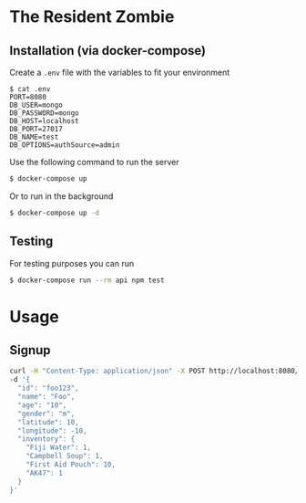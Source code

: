 # The Resident Zombie

## Installation (via docker-compose)

Create a `.env` file with the variables to fit your environment

```console
$ cat .env
PORT=8080
DB_USER=mongo
DB_PASSWORD=mongo
DB_HOST=localhost
DB_PORT=27017
DB_NAME=test
DB_OPTIONS=authSource=admin
```

Use the following command to run the server

```sh
$ docker-compose up
```

Or to run in the background

```sh
$ docker-compose up -d
```

## Testing

For testing purposes you can run

```sh
$ docker-compose run --rm api npm test
```


# Usage


## Signup

```sh
curl -H "Content-Type: application/json" -X POST http://localhost:8080/signup \
-d '{
  "id": "foo123",
  "name": "Foo",
  "age": "10",
  "gender": "m",
  "latitude": 10,
  "longitude": -10,
  "inventory": {
    "Fiji Water": 1,
    "Campbell Soup": 1,
    "First Aid Pouch": 10,
    "AK47": 1
  }
}'
```
